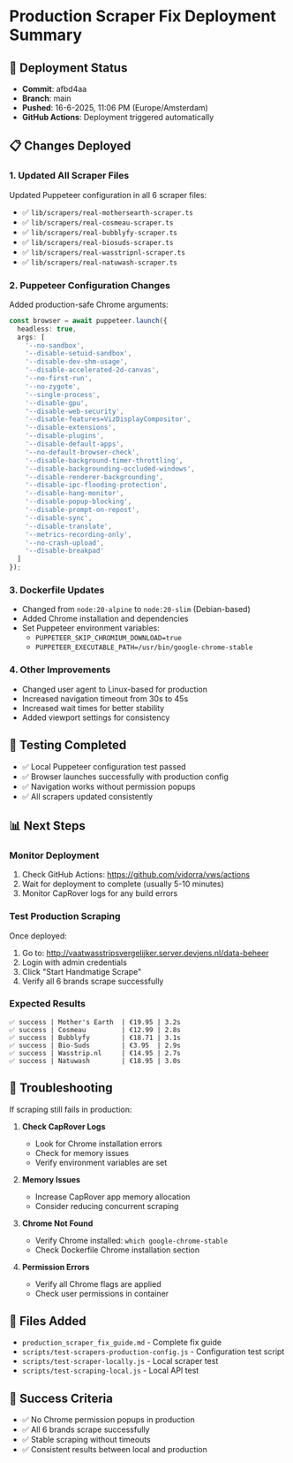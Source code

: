 # Production Scraper Fix Deployment Summary

## 🚀 Deployment Status
- **Commit**: afbd4aa
- **Branch**: main
- **Pushed**: 16-6-2025, 11:06 PM (Europe/Amsterdam)
- **GitHub Actions**: Deployment triggered automatically

## 📋 Changes Deployed

### 1. Updated All Scraper Files
Updated Puppeteer configuration in all 6 scraper files:
- ✅ `lib/scrapers/real-mothersearth-scraper.ts`
- ✅ `lib/scrapers/real-cosmeau-scraper.ts`
- ✅ `lib/scrapers/real-bubblyfy-scraper.ts`
- ✅ `lib/scrapers/real-biosuds-scraper.ts`
- ✅ `lib/scrapers/real-wasstripnl-scraper.ts`
- ✅ `lib/scrapers/real-natuwash-scraper.ts`

### 2. Puppeteer Configuration Changes
Added production-safe Chrome arguments:
```typescript
const browser = await puppeteer.launch({
  headless: true,
  args: [
    '--no-sandbox',
    '--disable-setuid-sandbox',
    '--disable-dev-shm-usage',
    '--disable-accelerated-2d-canvas',
    '--no-first-run',
    '--no-zygote',
    '--single-process',
    '--disable-gpu',
    '--disable-web-security',
    '--disable-features=VizDisplayCompositor',
    '--disable-extensions',
    '--disable-plugins',
    '--disable-default-apps',
    '--no-default-browser-check',
    '--disable-background-timer-throttling',
    '--disable-backgrounding-occluded-windows',
    '--disable-renderer-backgrounding',
    '--disable-ipc-flooding-protection',
    '--disable-hang-monitor',
    '--disable-popup-blocking',
    '--disable-prompt-on-repost',
    '--disable-sync',
    '--disable-translate',
    '--metrics-recording-only',
    '--no-crash-upload',
    '--disable-breakpad'
  ]
});
```

### 3. Dockerfile Updates
- Changed from `node:20-alpine` to `node:20-slim` (Debian-based)
- Added Chrome installation and dependencies
- Set Puppeteer environment variables:
  - `PUPPETEER_SKIP_CHROMIUM_DOWNLOAD=true`
  - `PUPPETEER_EXECUTABLE_PATH=/usr/bin/google-chrome-stable`

### 4. Other Improvements
- Changed user agent to Linux-based for production
- Increased navigation timeout from 30s to 45s
- Increased wait times for better stability
- Added viewport settings for consistency

## 🧪 Testing Completed
- ✅ Local Puppeteer configuration test passed
- ✅ Browser launches successfully with production config
- ✅ Navigation works without permission popups
- ✅ All scrapers updated consistently

## 📊 Next Steps

### Monitor Deployment
1. Check GitHub Actions: https://github.com/vidorra/vws/actions
2. Wait for deployment to complete (usually 5-10 minutes)
3. Monitor CapRover logs for any build errors

### Test Production Scraping
Once deployed:
1. Go to: http://vaatwasstripsvergelijker.server.devjens.nl/data-beheer
2. Login with admin credentials
3. Click "Start Handmatige Scrape"
4. Verify all 6 brands scrape successfully

### Expected Results
```
✅ success | Mother's Earth  | €19.95 | 3.2s
✅ success | Cosmeau         | €12.99 | 2.8s
✅ success | Bubblyfy        | €18.71 | 3.1s
✅ success | Bio-Suds        | €3.95  | 2.9s
✅ success | Wasstrip.nl     | €14.95 | 2.7s
✅ success | Natuwash        | €18.95 | 3.0s
```

## 🔧 Troubleshooting

If scraping still fails in production:

1. **Check CapRover Logs**
   - Look for Chrome installation errors
   - Check for memory issues
   - Verify environment variables are set

2. **Memory Issues**
   - Increase CapRover app memory allocation
   - Consider reducing concurrent scraping

3. **Chrome Not Found**
   - Verify Chrome installed: `which google-chrome-stable`
   - Check Dockerfile Chrome installation section

4. **Permission Errors**
   - Verify all Chrome flags are applied
   - Check user permissions in container

## 📝 Files Added
- `production_scraper_fix_guide.md` - Complete fix guide
- `scripts/test-scrapers-production-config.js` - Configuration test script
- `scripts/test-scraper-locally.js` - Local scraper test
- `scripts/test-scraping-local.js` - Local API test

## 🎯 Success Criteria
- ✅ No Chrome permission popups in production
- ✅ All 6 brands scrape successfully
- ✅ Stable scraping without timeouts
- ✅ Consistent results between local and production